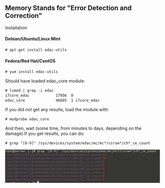 ## Memory Stands for "Error Detection and Correction"

<p>Installation</p>

#### Debian/Ubuntu/Linux Mint

```
# apt-get install edac-utils
```

#### Fedora/Red Hat/CentOS

```
# yum install edac-utils
```
<p>Should have loaded edac_core module:</p>

```
# lsmod | grep -i edac
i7core_edac            17956  0 
edac_core              46685  1 i7core_edac
```

<p>If you did not get any results, load the module with:</p>

```
# modprobe edac_core
```

<p>And then, wait (some time, from minutes to days, depending on the damage).If you get results, you can do:</p>

```
# grep "[0-9]" /sys/devices/system/edac/mc/mc*/csrow*/ch*_ce_count
```

![netstat](https://github.com/ThiagoMartinsdeMelo/Linux/blob/master/img/hardware/edac.png)